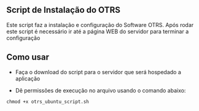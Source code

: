 ## Script de Instalação do OTRS

Este script faz a instalação e configuração do Software OTRS. Após rodar este script é necessário ir até a página WEB do servidor para terminar a configuração

## Como usar

* Faça o download do script para o servidor que será hospedado a aplicação

* Dê permissões de execução no arquivo usando o comando abaixo:

```
chmod +x otrs_ubuntu_script.sh
```